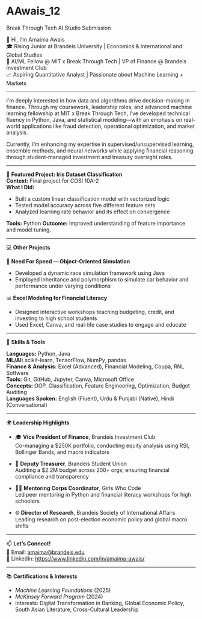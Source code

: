 # AAwais_12
Break Through Tech AI Studio Submission

👋 Hi, I'm Amaima Awais  
🎓 Rising Junior at Brandeis University | Economics & International and Global Studies  
💼 AI/ML Fellow @ MIT x Break Through Tech | VP of Finance @ Brandeis Investment Club  
📈 Aspiring Quantitative Analyst | Passionate about Machine Learning + Markets

---

I'm deeply interested in how data and algorithms drive decision-making in finance. Through my coursework, leadership roles, and advanced machine learning fellowship at MIT x Break Through Tech, I’ve developed technical fluency in Python, Java, and statistical modeling—with an emphasis on real-world applications like fraud detection, operational optimization, and market analysis.

Currently, I’m enhancing my expertise in supervised/unsupervised learning, ensemble methods, and neural networks while applying financial reasoning through student-managed investment and treasury oversight roles.

---

🎯 **Featured Project: Iris Dataset Classification**  
**Context:** Final project for COSI 10A-2  
**What I Did:**  
- Built a custom linear classification model with vectorized logic  
- Tested model accuracy across five different feature sets  
- Analyzed learning rate behavior and its effect on convergence  

**Tools:** Python
**Outcome:** Improved understanding of feature importance and model tuning.  

---

💻 **Other Projects**

🏁 **Need For Speed — Object-Oriented Simulation**  
- Developed a dynamic race simulation framework using Java  
- Employed inheritance and polymorphism to simulate car behavior and performance under varying conditions  

📊 **Excel Modeling for Financial Literacy**  
- Designed interactive workshops teaching budgeting, credit, and investing to high school students  
- Used Excel, Canva, and real-life case studies to engage and educate

---

🧠 **Skills & Tools**

**Languages:** Python, Java  
**ML/AI:** scikit-learn, TensorFlow, NumPy, pandas  
**Finance & Analysis:** Excel (Advanced), Financial Modeling, Coupa, RNL Software  
**Tools:** Git, GitHub, Jupyter, Canva, Microsoft Office  
**Concepts:** OOP, Classification, Feature Engineering, Optimization, Budget Auditing  
**Languages Spoken:** English (Fluent), Urdu & Punjabi (Native), Hindi (Conversational)

---

🌍 **Leadership Highlights**

- 🎓 **Vice President of Finance**, Brandeis Investment Club  
  Co-managing a $250K portfolio, conducting equity analysis using RSI, Bollinger Bands, and macro indicators  

- 🧾 **Deputy Treasurer**, Brandeis Student Union  
  Auditing a $2.2M budget across 200+ orgs; ensuring financial compliance and transparency  

- 👩‍💻 **Mentoring Corps Coordinator**, Girls Who Code  
  Led peer mentoring in Python and financial literacy workshops for high schoolers  

- 🌐 **Director of Research**, Brandeis Society of International Affairs  
  Leading research on post-election economic policy and global macro shifts  

---

📫 **Let’s Connect!**  
📧 Email: amaima@brandeis.edu  
🔗 LinkedIn: https://www.linkedin.com/in/amaima-awais/

---

📚 **Certifications & Interests**  
- *Machine Learning Foundations* (2025)  
- *McKinsey Forward Program* (2024)  
- Interests: Digital Transformation in Banking, Global Economic Policy, South Asian Literature, Cross-Cultural Leadership  



